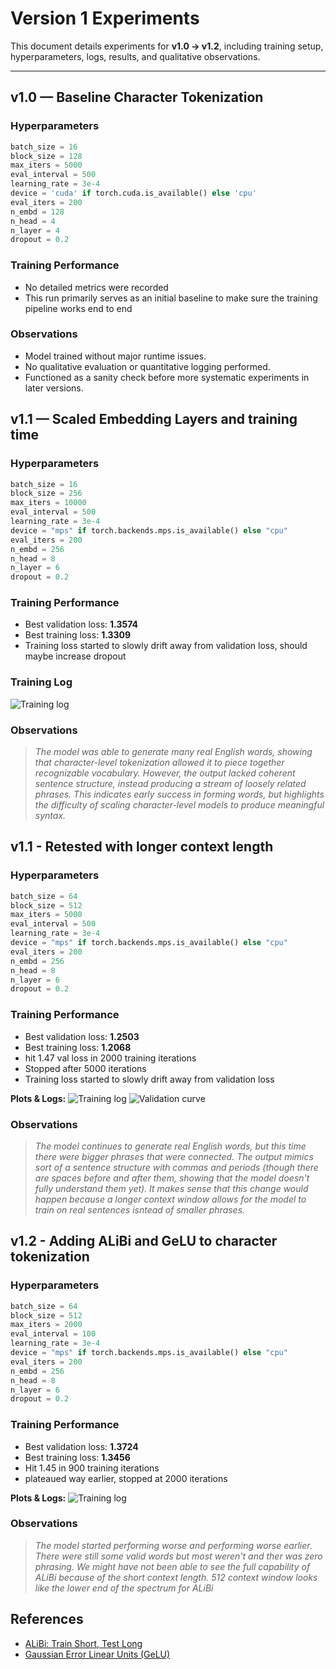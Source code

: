 # Version 1 Experiments

This document details experiments for **v1.0 → v1.2**, including training setup, hyperparameters, logs, results, and qualitative observations.

---

## v1.0 — Baseline Character Tokenization

### Hyperparameters

```python
batch_size = 16
block_size = 128
max_iters = 5000
eval_interval = 500
learning_rate = 3e-4
device = 'cuda' if torch.cuda.is_available() else 'cpu'
eval_iters = 200
n_embd = 128
n_head = 4
n_layer = 4
dropout = 0.2
```

### Training Performance

- No detailed metrics were recorded
- This run primarily serves as an initial baseline to make sure the training pipeline works end to end

### Observations

- Model trained without major runtime issues.
- No qualitative evaluation or quantitative logging performed.
- Functioned as a sanity check before more systematic experiments in later versions.

## v1.1 — Scaled Embedding Layers and training time

### Hyperparameters

```python
batch_size = 16
block_size = 256
max_iters = 10000
eval_interval = 500
learning_rate = 3e-4
device = "mps" if torch.backends.mps.is_available() else "cpu"
eval_iters = 200
n_embd = 256
n_head = 8
n_layer = 6
dropout = 0.2
```

### Training Performance

- Best validation loss: **1.3574**
- Best training loss: **1.3309**
- Training loss started to slowly drift away from validation loss, should maybe increase dropout

### Training Log

![Training log](images/v1.1_log.png)

### Observations

> _The model was able to generate many real English words, showing that character-level tokenization allowed it to piece together recognizable vocabulary. However, the output lacked coherent sentence structure, instead producing a stream of loosely related phrases. This indicates early success in forming words, but highlights the difficulty of scaling character-level models to produce meaningful syntax._

## v1.1 - Retested with longer context length

### Hyperparameters

```python
batch_size = 64
block_size = 512
max_iters = 5000
eval_interval = 500
learning_rate = 3e-4
device = "mps" if torch.backends.mps.is_available() else "cpu"
eval_iters = 200
n_embd = 256
n_head = 8
n_layer = 6
dropout = 0.2
```

### Training Performance

- Best validation loss: **1.2503**
- Best training loss: **1.2068**
- hit 1.47 val loss in 2000 training iterations
- Stopped after 5000 iterations
- Training loss started to slowly drift away from validation loss

**Plots & Logs:**
![Training log](images/v1.1_scaled_log.png)
![Validation curve](images/v1.1_scaled_inference.png.png)

### Observations

> _The model continues to generate real English words, but this time there were bigger phrases that were connected. The output mimics sort of a sentence structure with commas and periods (though there are spaces before and after them, showing that the model doesn't fully understand them yet). It makes sense that this change would happen because a longer context window allows for the model to train on real sentences isntead of smaller phrases._

## v1.2 - Adding ALiBi and GeLU to character tokenization

### Hyperparameters

```python
batch_size = 64
block_size = 512
max_iters = 2000
eval_interval = 100
learning_rate = 3e-4
device = "mps" if torch.backends.mps.is_available() else "cpu"
eval_iters = 200
n_embd = 256
n_head = 8
n_layer = 6
dropout = 0.2
```

### Training Performance

- Best validation loss: **1.3724**
- Best training loss: **1.3456**
- Hit 1.45 in 900 training iterations
- plateaued way earlier, stopped at 2000 iterations

**Plots & Logs:**
![Training log](images/v1.2_log.png)

### Observations

> _The model started performing worse and performing worse earlier. There were still some valid words but most weren't and ther was zero phrasing. We might have not been able to see the full capability of ALiBi because of the short context length. 512 context window looks like the lower end of the spectrum for ALiBi_

## References

- [ALiBi: Train Short, Test Long](https://arxiv.org/abs/2108.12409)
- [Gaussian Error Linear Units (GeLU)](https://arxiv.org/abs/1606.08415)
